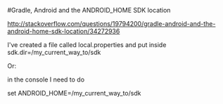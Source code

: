 #Gradle, Android and the ANDROID_HOME SDK location

http://stackoverflow.com/questions/19794200/gradle-android-and-the-android-home-sdk-location/34272936


 
I've created a file called local.properties and put inside
sdk.dir=/my_current_way_to/sdk

Or:

in the console I need to do

set ANDROID_HOME=/my_current_way_to/sdk